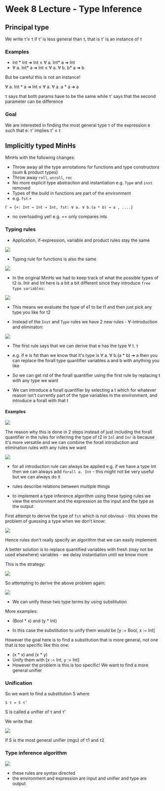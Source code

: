 # Week 8 Lecture - Type Inference

## Principal type

We write τ’≤ τ if τ’ is less general than τ, that is τ’ is an instance of τ

### Examples

* Int * Int ➔ Int ≤ ∀ a. Int* a ➔ Int 
* ∀ a. Int* a ➔ Int ≤ ∀ a. ∀ b. b* a ➔ b

But be careful this is not an instance!

∀ a. Int * a ➔ Int ≤ ∀ a. ∀ a. a * a ➔ a

τ says that both params have to be the same while τ’ says that the second parameter can be difference


### Goal

We are interested in finding the most general type τ of the expression e such that e: τ’ implies τ’ ≤ τ 


## Implicitly typed MinHs

MinHs with the following changes:

* Throw away all the type annotations for functions and type constructors (sum & product types)
* Throw away `roll`, `unroll`, `rec`
* No more explicit type abstraction and instantiation e.g. `Type` and `inst` removed
* Types of the build in functions are part of the environment 
* e.g. `fst` `+`

```
Γ = {+: Int ➔ Int ➔ Int, fst: ∀ a. ∀ b.(a * b) ➔ a , ....}
```

* no overloading yet! e.g. == only compares ints 

### Typing rules

* Application, if-expression, variable and product rules stay the same

![](week-08-01.png)

* Typing rule for functions is also the same

![](week-08-02.png)

*  In the original MinHs we had to keep track of what the possible types of t2 is. Inlr and Inl here is a bit a bit different since they introduce `free type variables`:

![](week-08-03.png)

* This means we evaluate the type of e1 to be t1 and then just pick any type you like for t2 

* Instead of the `Inst` and `Type` rules we have 2 new rules - ∀-introduction and eliminaton:

![](week-08-04.png)


* The first rule says that we can derive that e has the type ∀ t. τ

* e.g. if e is fst than we know that it's type is ∀ a. ∀ b.(a * b) ➔ a
then you can replace the forall type quantifier variables a and b with anything you like

* So we can get rid of the forall quantifier using the first rule by replacing t with any type we want

* We can introduce a forall quantifier by selecting a t which for whatever reason isn't currently part of the type variables in the environment, and introduce a forall with that t
 
#### Examples

![](week-08-05.png)

The reason why this is done in 2 steps instead of just including the forall quantifier in the rules for inferring the type of t2 in `Inl` and `Inr` is because it's more versatile and we can combine the forall introduction and elimination rules with any rules we want

![](week-08-06.png)

* for all introduction rule can always be applied
e.g. if we have a type Int then we can always add `forall a. Int` - this might not be very useful but we can always do it

* rules describe relations between multiple things 

* to implement a type inference algorithm using these typing rules we view the environment and the expression as the input and the type as the output 

First attempt to derive the type of `fst` which is not obvious - this shows the problem of guessing a type when we don't know:

![](week-08-08.png)

Hence rules don't really specify an algorithm that we can easily implement

A better solution is to replace quantified variables with fresh (may not be used elsewhere) variables - we delay instantiation until we know more

This is the strategy:

![](week-08-09.png)

So attempting to derive the above problem again:

![](week-08-11.png)

* We can unify these two type terms by using substitution  

More examples:

* (Bool * x) and (y * Int)

* In this case the substitution to unify them would be [y := Bool, x := Int]

However the goal here is to find a substitution that is more general, not one that is too specific like this one:

* (x * x) and (x * y)
* Unify them with [x := Int, y := Int]
* However the problem is this is too specific! We want to find a more general unifier 

### Unification

So we want to find a substitution S where 

```
S τ = S τ’
```

S is called a unifier of τ and τ'

We write that 

![](week-08-12.png)

if S is the most general unifier (mgu) of τ1 and τ2


### Type inference algorithm

![](week-08-13.png)

* these rules are syntax directed
* the environment and expression are input and unifier and type are output  



























